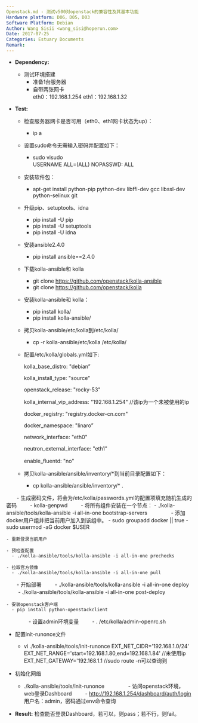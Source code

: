 ```yaml
---
Openstack.md - 测试v500对openstack的兼容性及其基本功能
Hardware platform: D06，D05，D03
Software Platform: Debian
Author: Wang Sisii <wang_sisi@hoperun.com>  
Date: 2017-07-25 
Categories: Estuary Documents  
Remark:
---
```


- **Dependency:**
    - 测试环境搭建
       	- 准备1台服务器
       	- 自带两张网卡  
           eth0：192.168.1.254
           eth1：192.168.1.32
         
- **Test:**
    - 检查服务器网卡是否可用（eth0、eth1网卡状态为up）：
         - ip a

    - 设置sudo命令无需输入密码并配置如下：
       	- sudo visudo  
           USERNAME ALL=(ALL) NOPASSWD: ALL
　　
    - 安装软件包：
         - apt-get install python-pip python-dev libffi-dev gcc libssl-dev python-selinux git
    
    - 升级pip、setuptools、idna
        - pip install -U pip
        - pip install -U setuptools
        - pip install -U idna
    
    - 安装ansible2.4.0
        - pip install ansible==2.4.0

    - 下载kolla-ansible和 kolla
         - git clone https://github.com/openstack/kolla-ansible
         - git clone https://github.com/openstack/kolla

    - 安装kolla-ansible和 kolla：
        - pip install kolla/
        - pip install kolla-ansible/

    - 拷贝kolla-ansible/etc/kolla到/etc/kolla/   
        - cp -r kolla-ansible/etc/kolla /etc/kolla/
        
    - 配置/etc/kolla/globals.yml如下:
        
        kolla_base_distro: "debian”

        kolla_install_type: "source"
 
        openstack_release: "rocky-53"
  
        kolla_internal_vip_address: "192.168.1.254"       //该ip为一个未被使用的ip
 
        docker_registry: "registry.docker-cn.com"

        docker_namespace: "linaro”

        network_interface: "eth0"
        
        neutron_external_interface: "eth1"

        enable_fluentd: "no"
　　
　　
    - 拷贝kolla-ansible/ansible/inventory/*到当前目录配置如下：
        - cp kolla-ansible/ansible/inventory/* .

　　- 生成密码文件，将会为/etc/kolla/passwords.yml的配置项填充随机生成的密码
　　   - kolla-genpwd
　　
    - 将所有组件安装在一个节点：
      - ./kolla-ansible/tools/kolla-ansible -i all-in-one bootstrap-servers
　　
　　- 添加docker用户组并把当前用户加入到该组中。
      - sudo groupadd docker || true
      - sudo usermod -aG docker $USER

    - 重新登录当前用户   
   
    - 预检查配置
      - ./kolla-ansible/tools/kolla-ansible -i all-in-one prechecks

    - 拉取官方镜像
      - ./kolla-ansible/tools/kolla-ansible -i all-in-one pull
   
　　- 开始部署
　　  - ./kolla-ansible/tools/kolla-ansible -i all-in-one deploy
　　  - ./kolla-ansible/tools/kolla-ansible -i all-in-one post-deploy

    - 安装openstack客户端
      - pip install python-openstackclient  
　　
　　- 设置admin环境变量
　　   - . /etc/kolla/admin-openrc.sh
    
   - 配置init-runonce文件
      - vi ./kolla-ansible/tools/init-runonce
       EXT_NET_CIDR='192.168.1.0/24'
       EXT_NET_RANGE='start=192.168.1.80,end=192.168.1.84'    //未使用ip
       EXT_NET_GATEWAY='192.168.1.1                       //sudo route -n可以查询到
　　
   - 初始化网络
      - ./kolla-ansible/tools/init-runonce
　　
　　- 访问openstack环境，web登录Dashboard
　　   - http://192.168.1.254/dashboard/auth/login
　　   用户名：admin，密码通过env命令查询
        
- **Result:**
     检查能否登录Dashboard，若可以，则pass；若不行，则fail。
          
　　

    